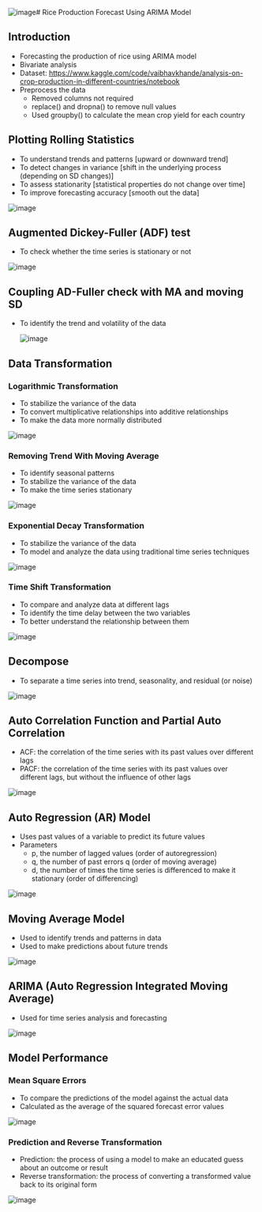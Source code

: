 ![image](https://github.com/user-attachments/assets/dadeb600-816e-4bc9-94e2-02600450ca38)# Rice Production Forecast Using ARIMA Model

## Introduction

- Forecasting the production of rice using ARIMA model
- Bivariate analysis
- Dataset: https://www.kaggle.com/code/vaibhavkhande/analysis-on-crop-production-in-different-countries/notebook
- Preprocess the data
    * Removed columns not required
    * replace() and dropna() to remove null values
    * Used groupby() to calculate the mean crop yield for each country

## Plotting Rolling Statistics

- To understand trends and patterns [upward or downward trend]
- To detect changes in variance [shift in the underlying process (depending on SD changes)]
- To assess stationarity [statistical properties do not change over time]
- To improve forecasting accuracy [smooth out the data]

![image](https://github.com/user-attachments/assets/6a4f5853-2a63-48e7-a60d-68bfff93f282)

## Augmented Dickey-Fuller (ADF) test

- To check whether the time series is stationary or not

![image](https://github.com/user-attachments/assets/fc6bf5c2-4655-4394-9215-d19e84325b08)

## Coupling AD-Fuller check with MA and moving SD

- To identify the trend and volatility of the data

  ![image](https://github.com/user-attachments/assets/7f7c9b91-af8a-4077-bc8a-923ff876983e)

## Data Transformation

### Logarithmic Transformation

- To stabilize the variance of the data
- To convert multiplicative relationships into additive relationships
- To make the data more normally distributed

![image](https://github.com/user-attachments/assets/818e9238-c515-48fa-b36e-8b55c84f27ed)

### Removing Trend With Moving Average

- To identify seasonal patterns
- To stabilize the variance of the data
- To make the time series stationary

![image](https://github.com/user-attachments/assets/41a0d9db-16d6-4588-9bf8-209f8fbfe5bf)

### Exponential Decay Transformation

- To stabilize the variance of the data
- To model and analyze the data using traditional time series techniques

![image](https://github.com/user-attachments/assets/feb0030c-b37c-44ae-b6f6-f95ca575337a)

### Time Shift Transformation

- To compare and analyze data at different lags
- To identify the time delay between the two variables
- To better understand the relationship between them

![image](https://github.com/user-attachments/assets/d630bd48-631a-4e3b-8fa2-2148ddd8b57e)

## Decompose

- To separate a time series into trend, seasonality, and residual (or noise)

![image](https://github.com/user-attachments/assets/8c6e7181-1916-4c49-a9fe-fde221de8afb)

## Auto Correlation Function and Partial Auto Correlation

- ACF: the correlation of the time series with its past values over different lags
- PACF: the correlation of the time series with its past values over different lags, but without the influence of other lags

![image](https://github.com/user-attachments/assets/1944adea-a85c-44fb-9575-e99b0313f82d)

## Auto Regression (AR) Model

- Uses past values of a variable to predict its future values
- Parameters
 	* p, the number of lagged values (order of autoregression)
	* q, the number of past errors q (order of moving average)
	* d, the number of times the time series is differenced to make it stationary (order of differencing)

![image](https://github.com/user-attachments/assets/4c2e2e11-c711-422f-9075-a6253f014496)

## Moving Average Model

- Used to identify trends and patterns in data
- Used to make predictions about future trends

![image](https://github.com/user-attachments/assets/f2190843-0553-4d88-a946-9d6805208138)

## ARIMA (Auto Regression Integrated Moving Average)

- Used for time series analysis and forecasting 

![image](https://github.com/user-attachments/assets/001c13dc-ca18-4b99-bbf4-06bec5a81d64)

## Model Performance

### Mean Square Errors

- To compare the predictions of the model against the actual data
- Calculated as the average of the squared forecast error values

![image](https://github.com/user-attachments/assets/d0f34b17-f466-4c49-82cb-7b68105cafd7)

### Prediction and Reverse Transformation

- Prediction: the process of using a model to make an educated guess about an outcome or result
- Reverse transformation: the process of converting a transformed value back to its original form

![image](https://github.com/user-attachments/assets/b02f2e64-9f25-4e57-bc21-6b34c975cbc9)

















